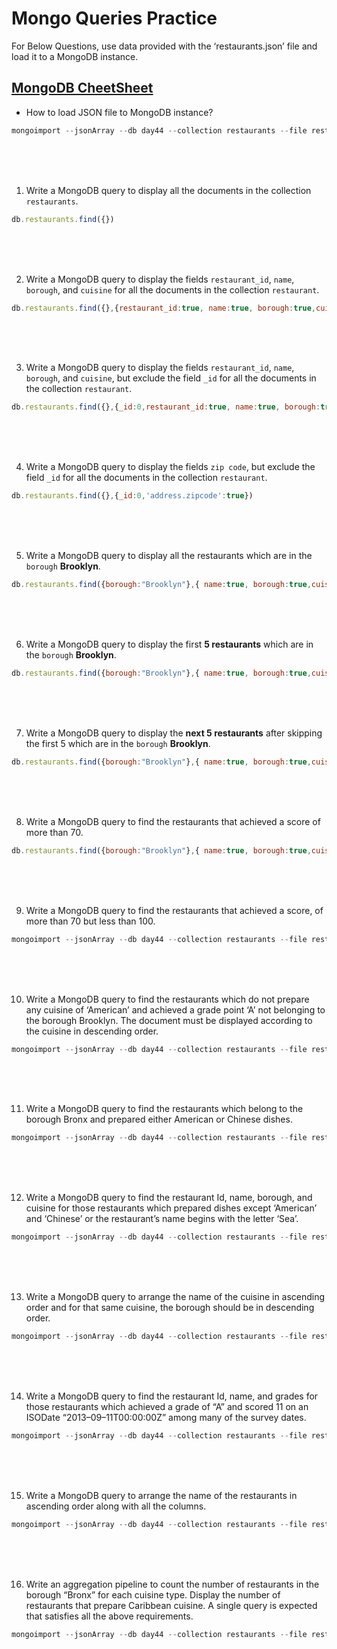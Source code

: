 # Mongo Queries Practice
For Below Questions, use data provided with the ‘restaurants.json’ file and load it to a MongoDB instance.

## [MongoDB CheetSheet](https://www.mongodb.com/developer/products/mongodb/cheat-sheet/#crud)

- How to load JSON file to MongoDB instance?
```js
mongoimport --jsonArray --db day44 --collection restaurants --file restaurants.json
```  
<br>
<br>
<br>


1. Write a MongoDB query to display all the documents in the collection `restaurants`.
```js
db.restaurants.find({})
```
<br>
<br>
<br>

2. Write a MongoDB query to display the fields `restaurant_id`, `name`, `borough`, and `cuisine` for all the documents in the collection `restaurant`.
```js
db.restaurants.find({},{restaurant_id:true, name:true, borough:true,cuisine:true})
```
<br>
<br>
<br>

3. Write a MongoDB query to display the fields `restaurant_id`, `name`, `borough`, and `cuisine`, but exclude the field `_id` for all the documents in the collection `restaurant`.
```js
db.restaurants.find({},{_id:0,restaurant_id:true, name:true, borough:true,cuisine:true})
```
<br>
<br>
<br>

4. Write a MongoDB query to display the fields `zip code`, but exclude the field `_id` for all the documents in the collection `restaurant`.
```js
db.restaurants.find({},{_id:0,'address.zipcode':true})
```
<br>
<br>
<br>

5. Write a MongoDB query to display all the restaurants which are in the `borough` **Brooklyn**.
```js
db.restaurants.find({borough:"Brooklyn"},{ name:true, borough:true,cuisine:true})
```
<br>
<br>
<br>

6. Write a MongoDB query to display the first **5 restaurants** which are in the `borough` **Brooklyn**.
```js
db.restaurants.find({borough:"Brooklyn"},{ name:true, borough:true,cuisine:true}).limit(5)
```
<br>
<br>
<br>

7. Write a MongoDB query to display the **next 5 restaurants** after skipping the first 5 which are in the `borough` **Brooklyn**.
```js
db.restaurants.find({borough:"Brooklyn"},{ name:true, borough:true,cuisine:true}).skip(5).limit(5)
```
<br>
<br>
<br>

8. Write a MongoDB query to find the restaurants that achieved a score of more than 70.
```js
db.restaurants.find({borough:"Brooklyn"},{ name:true, borough:true,cuisine:true})
```
<br>
<br>
<br>

9. Write a MongoDB query to find the restaurants that achieved a score, of more than 70 but less than 100.
```js
mongoimport --jsonArray --db day44 --collection restaurants --file restaurants.json
```
<br>
<br>
<br>

10. Write a MongoDB query to find the restaurants which do not prepare any cuisine of ‘American’ and achieved a grade point ‘A’ not belonging to the borough Brooklyn. The document must be displayed according to the cuisine in descending order.
```js
mongoimport --jsonArray --db day44 --collection restaurants --file restaurants.json
```
<br>
<br>
<br>

11. Write a MongoDB query to find the restaurants which belong to the borough Bronx and prepared either American or Chinese dishes.
```js
mongoimport --jsonArray --db day44 --collection restaurants --file restaurants.json
```
<br>
<br>
<br>

12. Write a MongoDB query to find the restaurant Id, name, borough, and cuisine for those restaurants which prepared dishes except ‘American’ and ‘Chinese’ or the restaurant’s name begins with the letter ‘Sea’.
```js
mongoimport --jsonArray --db day44 --collection restaurants --file restaurants.json
```
<br>
<br>
<br>

13. Write a MongoDB query to arrange the name of the cuisine in ascending order and for that same cuisine, the borough should be in descending order.
```js
mongoimport --jsonArray --db day44 --collection restaurants --file restaurants.json
```
<br>
<br>
<br>

14. Write a MongoDB query to find the restaurant Id, name, and grades for those restaurants which achieved a grade of “A” and scored 11 on an ISODate “2013–09–11T00:00:00Z” among many of the survey dates.
```js
mongoimport --jsonArray --db day44 --collection restaurants --file restaurants.json
```
<br>
<br>
<br>

15. Write a MongoDB query to arrange the name of the restaurants in ascending order along with all the columns.
```js
mongoimport --jsonArray --db day44 --collection restaurants --file restaurants.json
```
<br>
<br>
<br>

16. Write an aggregation pipeline to count the number of restaurants in the borough “Bronx” for each cuisine type. Display the number of restaurants that prepare Caribbean cuisine. A single query is expected that satisfies all the above requirements.
```js
mongoimport --jsonArray --db day44 --collection restaurants --file restaurants.json
```
<br>
<br>
<br>
